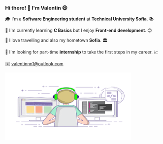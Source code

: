 ### Hi there! :wave: I'm Valentin :smile:

:mortar_board: I'm a **Software Engineering student** at **Technical University Sofia**. :books:

:dart: I'm currently learning **C Basics** but I enjoy **Front-end development**. :heart_eyes:

:deciduous_tree: I love travelling and also my hometown **Sofia**. :classical_building:

:monocle_face: I'm looking for part-time **internship** to take the first steps in my career. :chart_with_upwards_trend:

:envelope: valentinnn1@outlook.com

<img alt="GIF" src="https://github.com/valentinnn1/valentinnn1/blob/main/coding.gif?raw=true" width="408" height="218" />
